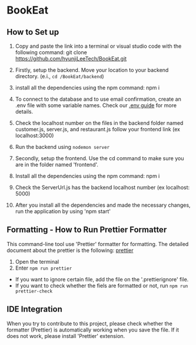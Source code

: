 # BookEat

## How to Set up

1. Copy and paste the link into a terminal or visual studio code with the following command: git clone https://github.com/hyunjiLeeTech/BookEat.git
2. Firstly, setup the backend. Move your location to your backend directory. (e.i., `cd /BookEat/backend`)
3. install all the dependencies using the npm command: npm i
4. To connect to the database and to use email confirmation, create an .env file with some variable names. Check our [.env guide](./env.md) for more details.

5. Check the localhost number on the files in the backend folder named customer.js, server.js, and restaurant.js follow your frontend link (ex localhost:3000)
6. Run the backend using `nodemon server`
7. Secondly, setup the frontend. Use the cd command to make sure you are in the folder named 'frontend'.
8. Install all the dependencies using the npm command: npm i
9. Check the ServerUrl.js has the backend localhost number (ex localhost: 5000)
10. After you install all the dependencies and made the necessary changes, run the application by using 'npm start'

## Formatting - How to Run Prettier Formatter

This command-line tool use 'Prettier' formatter for formatting. The detailed document about the prettier is the following: [prettier](https://prettier.io/)

1. Open the terminal
2. Enter `npm run prettier`

- If you want to ignore certain file, add the file on the '.prettierignore' file.
- If you want to check whether the fiels are formatted or not, run `npm run prettier-check`

## IDE Integration

When you try to contribute to this project, please check whether the formatter (Prettier) is automatically working when you save the file. If it does not work, please install 'Prettier' extension.
